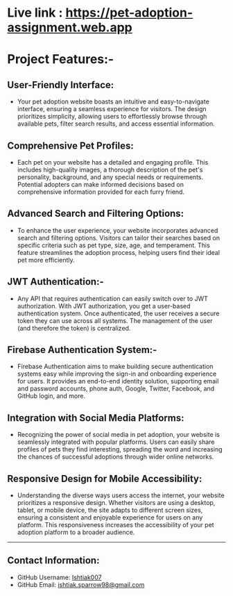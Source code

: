 # Live link : https://pet-adoption-assignment.web.app


# Project Features:-

## User-Friendly Interface:

- Your pet adoption website boasts an intuitive and easy-to-navigate interface, ensuring a seamless experience for visitors. The design prioritizes simplicity, allowing users to effortlessly browse through available pets, filter search results, and access essential information.


## Comprehensive Pet Profiles:

- Each pet on your website has a detailed and engaging profile. This includes high-quality images, a thorough description of the pet's personality, background, and any special needs or requirements. Potential adopters can make informed decisions based on comprehensive information provided for each furry friend.

## Advanced Search and Filtering Options:

- To enhance the user experience, your website incorporates advanced search and filtering options. Visitors can tailor their searches based on specific criteria such as pet type, size, age, and temperament. This feature streamlines the adoption process, helping users find their ideal pet more efficiently.

## JWT Authentication:-

- Any API that requires authentication can easily switch over to JWT authorization. With JWT authorization, you get a user-based authentication system. Once authenticated, the user receives a secure token they can use across all systems. The management of the user (and therefore the token) is centralized.


## Firebase Authentication System:-

- Firebase Authentication aims to make building secure authentication systems easy while improving the sign-in and onboarding experience for users. It provides an end-to-end identity solution, supporting email and password accounts, phone auth, Google, Twitter, Facebook, and GitHub login, and more.


## Integration with Social Media Platforms: 

- Recognizing the power of social media in pet adoption, your website is seamlessly integrated with popular platforms. Users can easily share profiles of pets they find interesting, spreading the word and increasing the chances of successful adoptions through wider online networks.


## Responsive Design for Mobile Accessibility: 

- Understanding the diverse ways users access the internet, your website prioritizes a responsive design. Whether visitors are using a desktop, tablet, or mobile device, the site adapts to different screen sizes, ensuring a consistent and enjoyable experience for users on any platform. This responsiveness increases the accessibility of your pet adoption platform to a broader audience.

---

  ## Contact Information:
  * GitHub Username: [Ishtiak007](https://github.com/Ishtiak007)
  * GitHub Email: ishtiak.sparrow98@gmail.com
